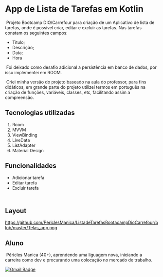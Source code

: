 # App de Lista de Tarefas em Kotlin

​	Projeto Bootcamp DIO/Carrefour para criação de um Aplicativo de lista de tarefas, onde é possível criar, editar e excluir as tarefas. Nas tarefas constam os seguintes campos: 
 - Titulo;
 - Descrição;
 - Data;
 - Hora

​	Foi deixado como desafio adicional a persistência em banco de dados, por isso implementei em ROOM.

​	Criei minha versão do projeto baseado na aula do professor, para fins didáticos, em grande parte do projeto utilizei termos em português na criação de funções, variáveis, classes, etc, facilitando assim a compreensão.

## Tecnologias utilizadas
1. Room
2. MVVM
3. ViewBinding
4. LiveData
5. ListAdapter
6. Material Design

## Funcionalidades

- Adicionar tarefa
- Editar tarefa
- Excluir tarefa

## <br />Layout

https://github.com/PericlesManica/ListadeTarefasBootacampDioCarrefour/blob/master/Telas_app.png


## Aluno

​	Péricles Manica (40+), aprendendo uma liguagem nova, iniciando a carreira como dev e procurando uma colocação no mercado de trabalho.

 [![Gmail Badge](https://img.shields.io/badge/-manicap@gmail.com-c14438?style=flat-square&logo=Gmail&logoColor=white&link=mailto:manicap@gmail.com)](mailto:manicap@gmail.com)

## <br />

